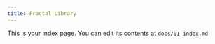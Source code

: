 ```yaml
---
title: Fractal Library
---
```


This is your index page. You can edit its contents at `docs/01-index.md`
